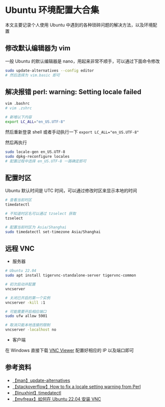 # Ubuntu 环境配置大合集


本文主要记录个人使用 Ubuntu 中遇到的各种琐碎问题的解决方法，以及环境配置

## 修改默认编辑器为 vim

一般 Ubuntu 的默认编辑器是 nano，用起来非常不顺手，可以通过下面命令修改

```bash
sudo update-alternatives --config editor
# 然后选择为 vim.basic 即可
```

## 解决报错 perl: warning: Setting locale failed

```bash
vim .bashrc
# vim .zshrc

# 新增以下内容
export LC_ALL="en_US.UTF-8"
```

然后重新登录 shell 或者手动执行一下 `export LC_ALL="en_US.UTF-8"`

然后再执行

```bash
sudo locale-gen en_US.UTF-8
sudo dpkg-reconfigure locales
# 配置过程中选择 en_US.UTF-8 一路确定即可
```

## 配置时区

Ubuntu 默认时间是 UTC 时间，可以通过修改时区来显示本地的时间

```bash
# 查看当前时区
timedatectl

# 不知道时区名可以通过 tzselect 获取
tzselect

# 配置当前时区为 Asia/Shanghai
sudo timedatectl set-timezone Asia/Shanghai
```

## 远程 VNC

- 服务器

```bash
# Ubuntu 22.04
sudo apt install tigervnc-standalone-server tigervnc-common

# 初次启动并配置
vncserver

# 关闭已开启的第一个实例
vncserver -kill :1

# 可能需要开启相应端口
sudo ufw allow 5901

# 取消只能本地连接的限制
vncserver -localhost no
```

- 客户端

在 Windows 直接下载 [VNC Viewer](https://www.realvnc.com/en/connect/download/viewer/) 配置好相应的 IP 以及端口即可

## 参考资料

- [【man】update-alternatives](https://man7.org/linux/man-pages/man1/update-alternatives.1.html)
- [【stackoverflow】How to fix a locale setting warning from Perl](https://stackoverflow.com/questions/2499794/how-to-fix-a-locale-setting-warning-from-perl)
- [【linuxhint】timedatectl](https://linuxhint.com/how-to-use-timedatectl-ubuntu/)
- [【myfreax】如何在 Ubuntu 22.04 安装 VNC](https://www.myfreax.com/how-to-install-and-configure-vnc-on-ubuntu-22-04/)

